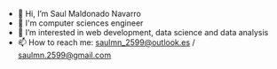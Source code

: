 - 👋 Hi, I’m Saul Maldonado Navarro
- 🌱 I'm computer sciences engineer
- 👀 I’m interested in web development, data science and data analysis
- 📫 How to reach me: saulmn_2599@outlook.es / saulmn.2599@gmail.com

<!---
SaulMaldonadoNavarro/SaulMaldonadoNavarro is a ✨ special ✨ repository because its `README.md` (this file) appears on your GitHub profile.
You can click the Preview link to take a look at your changes.
--->
